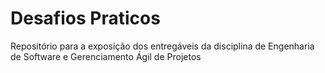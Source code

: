 # Desafios Praticos
Repositório para a exposição dos entregáveis da disciplina de Engenharia de Software e Gerenciamento Ágil de Projetos
